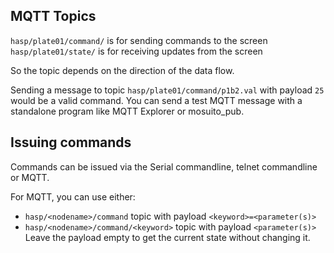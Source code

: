## MQTT Topics

`hasp/plate01/command/` is for sending commands to the screen
`hasp/plate01/state/` is for receiving updates from the screen

So the topic depends on the direction of the data flow.

Sending a message to topic `hasp/plate01/command/p1b2.val` with payload `25` would be a valid command.
You can send a test MQTT message with a standalone program like MQTT Explorer or mosuito_pub.

## Issuing commands

Commands can be issued via the Serial commandline, telnet commandline or MQTT.

For MQTT, you can use either:

- `hasp/<nodename>/command` topic with payload `<keyword>=<parameter(s)>`
- `hasp/<nodename>/command/<keyword>` topic with payload `<parameter(s)>`</br>
  Leave the payload empty to get the current state without changing it.
